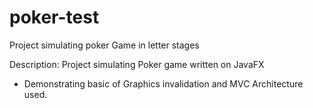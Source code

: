 # poker-test
Project simulating poker Game in letter stages

Description:
  Project simulating Poker game written on JavaFX
  + Demonstrating basic of Graphics invalidation and MVC Architecture used.

